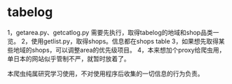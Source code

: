 # tabelog
1，getarea.py、getcatlog.py 需要先执行，取得tabelog的地域和shop品类一览。
2，使用getlist.py，取得shops。信息都在shops table
3，如果想先取得某些地域的shops，可以调整area的优先级项目。
4，本来想加个proxy给爬虫用，单日本的网站似乎管制不严，就暂时放着了。

本爬虫纯属研究学习使用，不对使用程序后收集的一切信息的行为负责。

